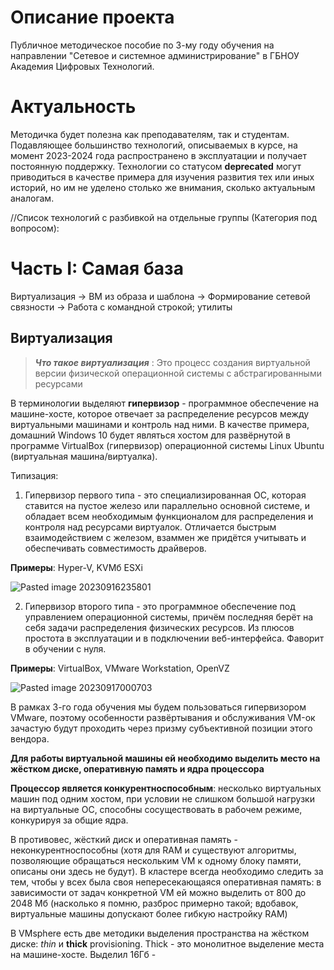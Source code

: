 # Описание проекта

Публичное методическое пособие по 3-му году обучения на направлении "Сетевое и системное администрирование" в ГБНОУ Академия Цифровых Технологий.

# Актуальность

Методичка будет полезна как преподавателям, так и студентам. Подавляющее большинство технологий, описываемых в курсе, на момент 2023-2024 года распространено в эксплуатации и получает постоянную поддержку. Технологии со статусом **deprecated** могут приводиться в качестве примера для изучения развития тех или иных историй, но им не уделено столько же внимания, сколько актуальным аналогам.

//Список технологий с разбивкой на отдельные группы (Категория под вопросом):

# Часть I: Самая база

Виртуализация -> ВМ из образа и шаблона -> Формирование сетевой связности -> Работа с командной строкой; утилиты

## Виртуализация

> **_Что такое виртуализация_** : Это процесс создания виртуальной версии физической операционной системы с абстрагированными ресурсами

В терминологии выделяют **гипервизор** - программное обеспечение на машине-хосте, которое отвечает за распределение ресурсов между виртуальными машинами и контроль над ними. В качестве примера, домашний Windows 10 будет являться хостом для развёрнутой в программе VirtualBox (гипервизор) операционной системы Linux Ubuntu (виртуальная машина/виртуалка). 

Типизация:

1. Гипервизор первого типа - это специализированная ОС, которая ставится на пустое железо или параллельно основной системе, и обладает всем необходимым функционалом для распределения и контроля над ресурсами виртуалок. Отличается быстрым взаимодействием с железом, взаммен же придётся учитывать и обеспечивать совместимость драйверов.

**Примеры**: Hyper-V, KVMб ESXi

![Pasted image 20230916235801](https://github.com/cocojamba69/SSA-Courses-3y/assets/63653997/aa8231f5-96a6-4f39-a125-9df5221c5416)

2. Гипервизор второго типа - это программное обеспечение под управлением операционной системы, причём последняя берёт на себя задачи распределения физических ресурсов. Из плюсов простота в эксплуатации и в подключении веб-интерфейса. Фаворит в обучении с нуля.

**Примеры**: VirtualBox, VMware Workstation, OpenVZ

![Pasted image 20230917000703](https://github.com/cocojamba69/SSA-Courses-3y/assets/63653997/a5258251-08b5-44be-98e0-041807443572)

В рамках 3-го года обучения мы будем пользоваться гипервизором VMware, поэтому особенности развёртывания и обслуживания VM-ок зачастую будут проходить через призму субъективной позиции этого вендора.

**Для работы виртуальной машины ей необходимо выделить место на жёстком диске, оперативную память и ядра процессора**

**Процессор является конкурентноспособным**: несколько виртуальных машин под одним хостом, при условии не слишком большой нагрузки на виртуальные ОС, способны сосуществовать в рабочем режиме, конкурируя за общие ядра.

В противовес, жёсткий диск и оперативная память - неконкурентноспособны (хотя для RAM и существуют алгоритмы, позволяющие обращаться нескольким VM к одному блоку памяти, описаны они здесь не будут). В кластере всегда необходимо следить за тем, чтобы у всех была своя непересекающаяся оперативная память: в зависимости от задач конкретной VM ей можно выделить от 800 до 2048 Мб (насколько я помню, разброс примерно такой; вдобавок, виртуальные машины допускают более гибкую настройку RAM)

В VMsphere есть две методики выделения пространства на жёстком диске: _thin_ и **thick** provisioning. Thick - это монолитное выделение места на машине-хосте. Выделил 16Гб - 

